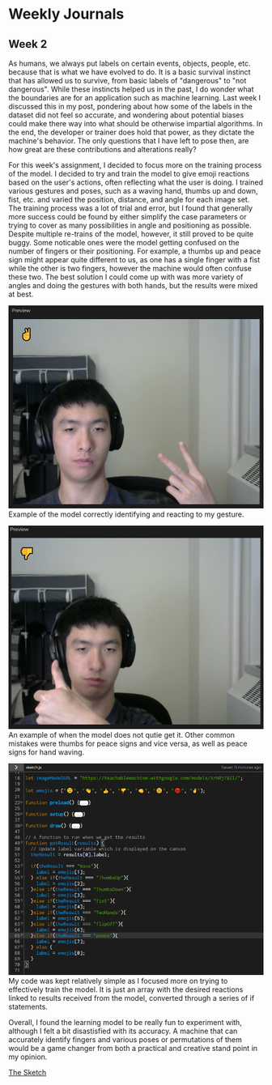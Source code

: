 # Weekly Journals

## Week 2

As humans, we always put labels on certain events, objects, people, etc. because that is what we have evolved to do. It is a basic survival instinct that has allowed us to survive, from basic labels of "dangerous" to "not dangerous". While these instincts helped us in the past, I do wonder what the boundaries are for an application such as machine learning. Last week I discussed this in my post, pondering about how some of the labels in the dataset did not feel so accurate, and wondering about potential biases could make there way into what should be otherwise impartial algorithms. In the end, the developer or trainer does hold that power, as they dictate the machine's behavior. The only questions that I have left to pose then, are how great are these contributions and alterations really?

For this week's assignment, I decided to focus more on the training process of the model. I decided to try and train the model to give emoji reactions based on the user's actions, often reflecting what the user is doing. I trained various gestures and poses, such as a waving hand, thumbs up and down, fist, etc. and varied the position, distance, and angle for each image set. The training process was a lot of trial and error, but I found that generally more success could be found by either simplify the case parameters or trying to cover as many possibilities in angle and positioning as possible. Despite multiple re-trains of the model, however, it still proved to be quite buggy. Some noticable ones were the model getting confused on the number of fingers or their positioning. For example, a thumbs up and peace sign might appear quite different to us, as one has a single finger with a fist while the other is two fingers, however the machine would often confuse these two. The best solution I could come up with was more variety of angles and doing the gestures with both hands, but the results were mixed at best.

![image](exWorking.png)
Example of the model correctly identifying and reacting to my gesture.

![image](exOpposite.png)
An example of when the model does not qutie get it. Other common mistakes were thumbs for peace signs and vice versa, as well as peace signs for hand waving. 

![image](p5TeachableCode.png)
My code was kept relatively simple as I focused more on trying to effectively train the model. It is just an array with the desired reactions linked to results received from the model, converted through a series of if statements.

Overall, I found the learning model to be really fun to experiment with, although I felt a bit disastisfied with its accuracy. A machine that can accurately identify fingers and various poses or permutations of them would be a game changer from both a practical and creative stand point in my opinion.

[The Sketch](https://editor.p5js.org/rqu/sketches/0ThldbMpL)
